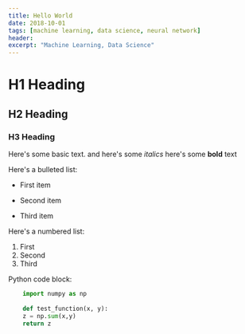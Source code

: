 ```yaml
---
title: Hello World
date: 2018-10-01
tags: [machine learning, data science, neural network]
header:
excerpt: "Machine Learning, Data Science"
---
```


# H1 Heading

## H2 Heading

### H3 Heading

Here's some basic text.
and here's some *italics*
here's some **bold** text

Here's a bulleted list:
* First item
+ Second item
- Third item

Here's a numbered list:
1. First
2. Second
3. Third

Python code block:
```python
    import numpy as np
    
    def test_function(x, y):
    z = np.sum(x,y)
    return z
```
